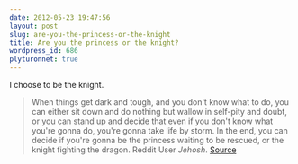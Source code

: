 ```yaml
---
date: 2012-05-23 19:47:56
layout: post
slug: are-you-the-princess-or-the-knight
title: Are you the princess or the knight?
wordpress_id: 686
plyturonnet: true
---
```


I choose to be the knight.



> When things get dark and tough, and you don't know what to do, you can either sit down and do nothing but wallow in self-pity and doubt, or you can stand up and decide that even if you don't know what you're gonna do, you're gonna take life by storm. In the end, you can decide if you're gonna be the princess waiting to be rescued, or the knight fighting the dragon.
Reddit User _Jehosh_. [Source](http://www.reddit.com/r/GetMotivated/comments/u1fq7/i_had_a_realization_today_that_i_shared_on/)



